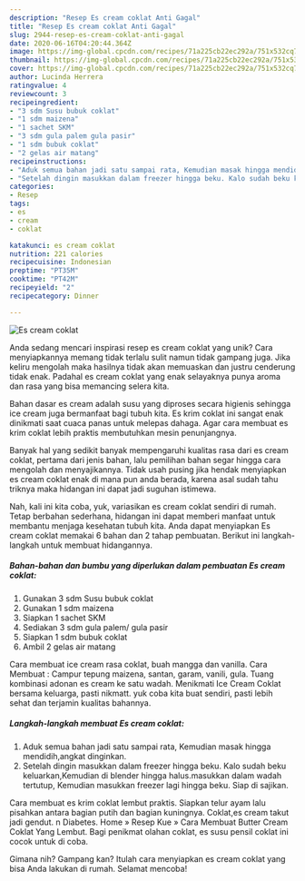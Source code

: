 ```yaml
---
description: "Resep Es cream coklat Anti Gagal"
title: "Resep Es cream coklat Anti Gagal"
slug: 2944-resep-es-cream-coklat-anti-gagal
date: 2020-06-16T04:20:44.364Z
image: https://img-global.cpcdn.com/recipes/71a225cb22ec292a/751x532cq70/es-cream-coklat-foto-resep-utama.jpg
thumbnail: https://img-global.cpcdn.com/recipes/71a225cb22ec292a/751x532cq70/es-cream-coklat-foto-resep-utama.jpg
cover: https://img-global.cpcdn.com/recipes/71a225cb22ec292a/751x532cq70/es-cream-coklat-foto-resep-utama.jpg
author: Lucinda Herrera
ratingvalue: 4
reviewcount: 3
recipeingredient:
- "3 sdm Susu bubuk coklat"
- "1 sdm maizena"
- "1 sachet SKM"
- "3 sdm gula palem gula pasir"
- "1 sdm bubuk coklat"
- "2 gelas air matang"
recipeinstructions:
- "Aduk semua bahan jadi satu sampai rata, Kemudian masak hingga mendidih,angkat dinginkan."
- "Setelah dingin masukkan dalam freezer hingga beku. Kalo sudah beku keluarkan,Kemudian di blender hingga halus.masukkan dalam wadah tertutup, Kemudian masukkan freezer lagi hingga beku. Siap di sajikan."
categories:
- Resep
tags:
- es
- cream
- coklat

katakunci: es cream coklat 
nutrition: 221 calories
recipecuisine: Indonesian
preptime: "PT35M"
cooktime: "PT42M"
recipeyield: "2"
recipecategory: Dinner

---
```



![Es cream coklat](https://img-global.cpcdn.com/recipes/71a225cb22ec292a/751x532cq70/es-cream-coklat-foto-resep-utama.jpg)

Anda sedang mencari inspirasi resep es cream coklat yang unik? Cara menyiapkannya memang tidak terlalu sulit namun tidak gampang juga. Jika keliru mengolah maka hasilnya tidak akan memuaskan dan justru cenderung tidak enak. Padahal es cream coklat yang enak selayaknya punya aroma dan rasa yang bisa memancing selera kita.

Bahan dasar es cream adalah susu yang diproses secara higienis sehingga ice cream juga bermanfaat bagi tubuh kita. Es krim coklat ini sangat enak dinikmati saat cuaca panas untuk melepas dahaga. Agar cara membuat es krim coklat lebih praktis membutuhkan mesin penunjangnya.

Banyak hal yang sedikit banyak mempengaruhi kualitas rasa dari es cream coklat, pertama dari jenis bahan, lalu pemilihan bahan segar hingga cara mengolah dan menyajikannya. Tidak usah pusing jika hendak menyiapkan es cream coklat enak di mana pun anda berada, karena asal sudah tahu triknya maka hidangan ini dapat jadi suguhan istimewa.


Nah, kali ini kita coba, yuk, variasikan es cream coklat sendiri di rumah. Tetap berbahan sederhana, hidangan ini dapat memberi manfaat untuk membantu menjaga kesehatan tubuh kita. Anda dapat menyiapkan Es cream coklat memakai 6 bahan dan 2 tahap pembuatan. Berikut ini langkah-langkah untuk membuat hidangannya.

<!--inarticleads1-->

##### Bahan-bahan dan bumbu yang diperlukan dalam pembuatan Es cream coklat:

1. Gunakan 3 sdm Susu bubuk coklat
1. Gunakan 1 sdm maizena
1. Siapkan 1 sachet SKM
1. Sediakan 3 sdm gula palem/ gula pasir
1. Siapkan 1 sdm bubuk coklat
1. Ambil 2 gelas air matang


Cara membuat ice cream rasa coklat, buah mangga dan vanilla. Cara Membuat : Campur tepung maizena, santan, garam, vanili, gula. Tuang kombinasi adonan es cream ke satu wadah. Menikmati Ice Cream Coklat bersama keluarga, pasti nikmatt. yuk coba kita buat sendiri, pasti lebih sehat dan terjamin kualitas bahannya. 

<!--inarticleads2-->

##### Langkah-langkah membuat Es cream coklat:

1. Aduk semua bahan jadi satu sampai rata, Kemudian masak hingga mendidih,angkat dinginkan.
1. Setelah dingin masukkan dalam freezer hingga beku. Kalo sudah beku keluarkan,Kemudian di blender hingga halus.masukkan dalam wadah tertutup, Kemudian masukkan freezer lagi hingga beku. Siap di sajikan.


Cara membuat es krim coklat lembut praktis. Siapkan telur ayam lalu pisahkan antara bagian putih dan bagian kuningnya. Coklat,es cream takut jadi gendut. n Diabetes. Home » Resep Kue » Cara Membuat Butter Cream Coklat Yang Lembut. Bagi penikmat olahan coklat, es susu pensil coklat ini cocok untuk di coba. 

Gimana nih? Gampang kan? Itulah cara menyiapkan es cream coklat yang bisa Anda lakukan di rumah. Selamat mencoba!
